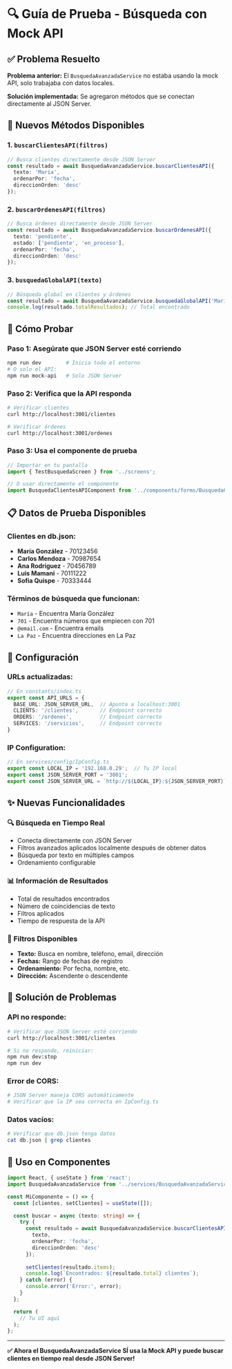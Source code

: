 # 🔍 Guía de Prueba - Búsqueda con Mock API

## ✅ Problema Resuelto

**Problema anterior:** El `BusquedaAvanzadaService` no estaba usando la mock API, solo trabajaba con datos locales.

**Solución implementada:** Se agregaron métodos que se conectan directamente al JSON Server.

## 🚀 Nuevos Métodos Disponibles

### 1. `buscarClientesAPI(filtros)`
```typescript
// Busca clientes directamente desde JSON Server
const resultado = await BusquedaAvanzadaService.buscarClientesAPI({
  texto: 'María',
  ordenarPor: 'fecha',
  direccionOrden: 'desc'
});
```

### 2. `buscarOrdenesAPI(filtros)`
```typescript
// Busca órdenes directamente desde JSON Server
const resultado = await BusquedaAvanzadaService.buscarOrdenesAPI({
  texto: 'pendiente',
  estado: ['pendiente', 'en_proceso'],
  ordenarPor: 'fecha',
  direccionOrden: 'desc'
});
```

### 3. `busquedaGlobalAPI(texto)`
```typescript
// Búsqueda global en clientes y órdenes
const resultado = await BusquedaAvanzadaService.busquedaGlobalAPI('María');
console.log(resultado.totalResultados); // Total encontrado
```

## 🧪 Cómo Probar

### Paso 1: Asegúrate que JSON Server esté corriendo
```bash
npm run dev        # Inicia todo el entorno
# O solo el API:
npm run mock-api   # Solo JSON Server
```

### Paso 2: Verifica que la API responda
```bash
# Verificar clientes
curl http://localhost:3001/clientes

# Verificar órdenes
curl http://localhost:3001/ordenes
```

### Paso 3: Usa el componente de prueba
```typescript
// Importar en tu pantalla
import { TestBusquedaScreen } from '../screens';

// O usar directamente el componente
import BusquedaClientesAPIComponent from '../components/forms/BusquedaClientesAPIComponent';
```

## 📋 Datos de Prueba Disponibles

### Clientes en db.json:
- **María González** - 70123456
- **Carlos Mendoza** - 70987654
- **Ana Rodríguez** - 70456789
- **Luis Mamani** - 70111222
- **Sofia Quispe** - 70333444

### Términos de búsqueda que funcionan:
- `María` - Encuentra María González
- `701` - Encuentra números que empiecen con 701
- `@email.com` - Encuentra emails
- `La Paz` - Encuentra direcciones en La Paz

## 🔧 Configuración

### URLs actualizadas:
```typescript
// En constants/index.ts
export const API_URLS = {
  BASE_URL: JSON_SERVER_URL,  // Apunta a localhost:3001
  CLIENTS: '/clientes',       // Endpoint correcto
  ORDERS: '/ordenes',         // Endpoint correcto
  SERVICES: '/servicios',     // Endpoint correcto
}
```

### IP Configuration:
```typescript
// En services/config/IpConfig.ts
export const LOCAL_IP = '192.168.0.29';  // Tu IP local
export const JSON_SERVER_PORT = '3001';
export const JSON_SERVER_URL = `http://${LOCAL_IP}:${JSON_SERVER_PORT}`;
```

## ✨ Nuevas Funcionalidades

### 🔍 Búsqueda en Tiempo Real
- Conecta directamente con JSON Server
- Filtros avanzados aplicados localmente después de obtener datos
- Búsqueda por texto en múltiples campos
- Ordenamiento configurable

### 📊 Información de Resultados
- Total de resultados encontrados
- Número de coincidencias de texto
- Filtros aplicados
- Tiempo de respuesta de la API

### 🎯 Filtros Disponibles
- **Texto:** Busca en nombre, teléfono, email, dirección
- **Fechas:** Rango de fechas de registro
- **Ordenamiento:** Por fecha, nombre, etc.
- **Dirección:** Ascendente o descendente

## 🐛 Solución de Problemas

### API no responde:
```bash
# Verificar que JSON Server esté corriendo
curl http://localhost:3001/clientes

# Si no responde, reiniciar:
npm run dev:stop
npm run dev
```

### Error de CORS:
```bash
# JSON Server maneja CORS automáticamente
# Verificar que la IP sea correcta en IpConfig.ts
```

### Datos vacíos:
```bash
# Verificar que db.json tenga datos
cat db.json | grep clientes
```

## 📱 Uso en Componentes

```typescript
import React, { useState } from 'react';
import BusquedaAvanzadaService from '../services/BusquedaAvanzadaService';

const MiComponente = () => {
  const [clientes, setClientes] = useState([]);

  const buscar = async (texto: string) => {
    try {
      const resultado = await BusquedaAvanzadaService.buscarClientesAPI({
        texto,
        ordenarPor: 'fecha',
        direccionOrden: 'desc'
      });
      
      setClientes(resultado.items);
      console.log(`Encontrados: ${resultado.total} clientes`);
    } catch (error) {
      console.error('Error:', error);
    }
  };

  return (
    // Tu UI aquí
  );
};
```

---

**✅ Ahora el BusquedaAvanzadaService SÍ usa la Mock API y puede buscar clientes en tiempo real desde JSON Server!**
